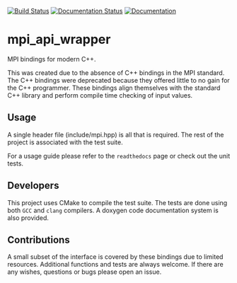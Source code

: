 [![Build Status](https://travis-ci.org/dbeurle/mpi_api_wrapper.svg?branch=master)](https://travis-ci.org/dbeurle/mpi_api_wrapper) [![Documentation Status](https://readthedocs.org/projects/cppmpi/badge/?version=latest)](http://cppmpi.readthedocs.io/en/latest/?badge=latest) [![Documentation](https://codedocs.xyz/dbeurle/mpi_api_wrapper.svg)](https://codedocs.xyz/dbeurle/mpi_api_wrapper/)

# mpi_api_wrapper
MPI bindings for modern C++.

This was created due to the absence of C++ bindings in the MPI standard.  The C++ bindings were deprecated because they offered little to no gain for the C++ programmer.  These bindings align themselves with the standard C++ library and perform compile time checking of input values.

## Usage

A single header file (include/mpi.hpp) is all that is required.  The rest of the project is associated with the test suite.

For a usage guide please refer to the `readthedocs` page or check out the unit tests.

## Developers

This project uses CMake to compile the test suite.  The tests are done using both `GCC` and `clang` compilers.  A doxygen code documentation system is also provided.

## Contributions

A small subset of the interface is covered by these bindings due to limited resources.  Additional functions and tests are always welcome.  If there are any wishes, questions or bugs please open an issue.
